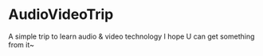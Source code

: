 # AudioVideoTrip
A simple trip to learn audio &amp; video technology
I hope U can get something from it~
